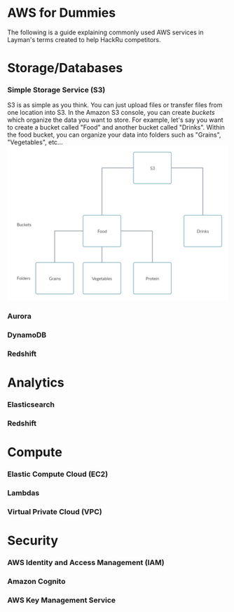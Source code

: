 # AWS for Dummies
The following is a guide explaining commonly used AWS services in Layman's terms created to help HackRu competitors. 

# Storage/Databases
### Simple Storage Service (S3)
S3 is as simple as you think. You can just upload files or transfer files from one location into S3. In the Amazon S3 console, you can create _buckets_ which organize the data you want to store. For example, let's say you want to create a bucket called "Food" and another bucket called "Drinks". Within the food bucket, you can organize your data into folders such as "Grains", "Vegetables", etc... 
![A diagram of how data is organized in S3](s3.png)
### Aurora

### DynamoDB

### Redshift

# Analytics
### Elasticsearch

### Redshift

# Compute
### Elastic Compute Cloud (EC2)

### Lambdas

### Virtual Private Cloud (VPC)

# Security
### AWS Identity and Access Management (IAM)

### Amazon Cognito

### AWS Key Management Service
